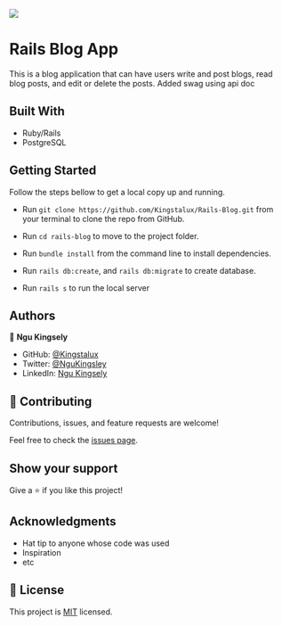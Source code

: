 ![](https://img.shields.io/badge/Microverse-blueviolet)

# Rails Blog App
This is a blog application that can have users write and post blogs, read blog posts, and edit or delete the posts. Added swag using api doc




## Built With

  - Ruby/Rails
  - PostgreSQL




## Getting Started

Follow the steps bellow to get a local copy up and running.

- Run `git clone https://github.com/Kingstalux/Rails-Blog.git` from your terminal to clone the repo from GitHub.

- Run `cd rails-blog` to move to the project folder.

-  Run `bundle install` from the command line to install dependencies.

-  Run `rails db:create`, and `rails db:migrate` to create database.

-  Run `rails s` to run the local server





## Authors

👤 **Ngu Kingsely**

- GitHub: [@Kingstalux](https://github.com/Kingstalux)
- Twitter: [@NguKingsley](https://twitter.com/NguKingsley)
- LinkedIn: [Ngu Kingsely](https://www.linkedin.com/in/ngu-kingsely-junior-cho-974b60136/)


## 🤝 Contributing

Contributions, issues, and feature requests are welcome!

Feel free to check the [issues page](../../issues/).

## Show your support

Give a ⭐️ if you like this project!

## Acknowledgments

- Hat tip to anyone whose code was used
- Inspiration
- etc

## 📝 License

This project is [MIT](./MIT.md) licensed.
